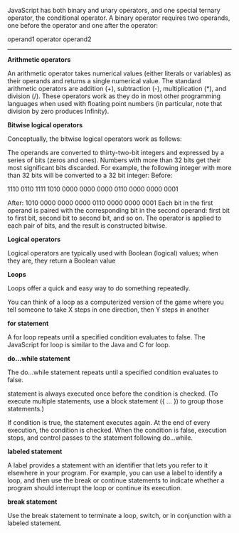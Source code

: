 JavaScript has both binary and unary operators, and one special ternary operator, the conditional operator. A binary operator requires two operands, one before the operator and one after the operator:


operand1 operator operand2

-----------------------------------------

**Arithmetic operators**

An arithmetic operator takes numerical values (either literals or variables) as their operands and returns a single numerical value. The standard arithmetic operators are addition (+), subtraction (-), multiplication (*), and division (/). These operators work as they do in most other programming languages when used with floating point numbers (in particular, note that division by zero produces Infinity).


**Bitwise logical operators**


Conceptually, the bitwise logical operators work as follows:

The operands are converted to thirty-two-bit integers and expressed by a series of bits (zeros and ones). Numbers with more than 32 bits get their most significant bits discarded. For example, the following integer with more than 32 bits will be converted to a 32 bit integer:
Before:

 1110 0110 1111 1010 0000 0000 0000 0110 0000 0000 0001

After: 1010 0000 0000 0000 0110 0000 0000 0001
Each bit in the first operand is paired with the corresponding bit in the second operand: first bit to first bit, second bit to second bit, and so on.
The operator is applied to each pair of bits, and the result is constructed bitwise.

**Logical operators**

Logical operators are typically used with Boolean (logical) values; when they are, they return a Boolean value

**Loops**

Loops offer a quick and easy way to do something repeatedly. 

You can think of a loop as a computerized version of the game where you tell someone to take X steps in one direction, then Y steps in another

**for statement**

A for loop repeats until a specified condition evaluates to false. The JavaScript for loop is similar to the Java and C for loop.

**do...while statement**

The do...while statement repeats until a specified condition evaluates to false.

statement is always executed once before the condition is checked. (To execute multiple statements, use a block statement ({ ... }) to group those statements.)

If condition is true, the statement executes again. At the end of every execution, the condition is checked. When the condition is false, execution stops, and control passes to the statement following do...while.

**labeled statement**

A label provides a statement with an identifier that lets you refer to it elsewhere in your program. For example, you can use a label to identify a loop, and then use the break or continue statements to indicate whether a program should interrupt the loop or continue its execution.

**break statement**

Use the break statement to terminate a loop, switch, or in conjunction with a labeled statement.
